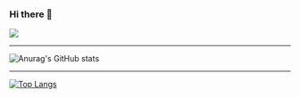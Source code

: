 ### Hi there 👋

![](https://komarev.com/ghpvc/?username=DevLucho&color=brightgreen)

<hr/>

![Anurag's GitHub stats](https://github-readme-stats.vercel.app/api?username=DevLucho&show_icons=true&theme=dracula)

<hr/>

[![Top Langs](https://github-readme-stats.vercel.app/api/top-langs/?username=DevLucho&layout=compact)](https://github.com/DevLucho/github-readme-stats)


<!--
**DevLucho/DevLucho** is a ✨ _special_ ✨ repository because its `README.md` (this file) appears on your GitHub profile.

Here are some ideas to get you started:

- 🔭 I’m currently working on ...
- 🌱 I’m currently learning ...
- 👯 I’m looking to collaborate on ...
- 🤔 I’m looking for help with ...
- 💬 Ask me about ...
- 📫 How to reach me: ...
- 😄 Pronouns: ...
- ⚡ Fun fact: ...
-->
